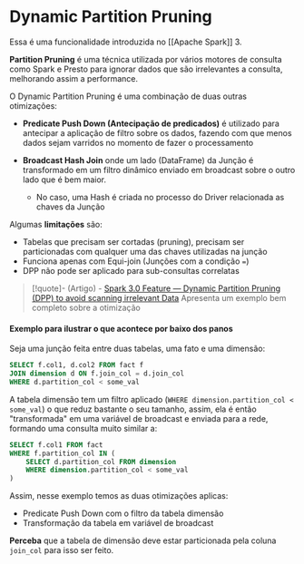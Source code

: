 # Dynamic Partition Pruning

Essa é uma funcionalidade introduzida no [[Apache Spark]] 3.

**Partition Pruning** é uma técnica utilizada por vários motores de consulta como Spark e Presto para ignorar dados que são irrelevantes a consulta, melhorando assim a performance.

O Dynamic Partition Pruning é uma combinação de duas outras otimizações:

- **Predicate Push Down (Antecipação de predicados)** é utilizado para antecipar a aplicação de filtro sobre os dados, fazendo com que menos dados sejam varridos no momento de fazer o processamento

- **Broadcast Hash Join** onde um lado (DataFrame) da Junção é transformado em um filtro dinâmico enviado em broadcast sobre o outro lado que é bem maior.
	- No caso, uma Hash é criada no processo do Driver relacionada as chaves da Junção

Algumas **limitações** são:

- Tabelas que precisam ser cortadas (pruning), precisam ser particionadas com qualquer uma das chaves utilizadas na junção
- Funciona apenas com Equi-join (Junções com a condição `=`)
- DPP não pode ser aplicado para sub-consultas correlatas


> [!quote]- (Artigo) - [Spark 3.0 Feature — Dynamic Partition Pruning (DPP) to avoid scanning irrelevant Data](https://medium.com/@prabhakaran.electric/spark-3-0-feature-dynamic-partition-pruning-dpp-to-avoid-scanning-irrelevant-data-1a7bbd006a89)
> Apresenta um exemplo bem completo sobre a otimização

#### Exemplo para ilustrar o que acontece por baixo dos panos

Seja uma junção feita entre duas tabelas, uma fato e uma dimensão:

```sql
SELECT f.col1, d.col2 FROM fact f 
JOIN dimension d ON f.join_col = d.join_col
WHERE d.partition_col < some_val
```

A tabela dimensão tem um filtro aplicado (`WHERE dimension.partition_col < some_val`) o que reduz bastante o seu tamanho, assim, ela é então "transformada" em uma variável de broadcast e enviada para a rede, formando uma consulta muito similar a:

```sql
SELECT f.col1 FROM fact  
WHERE f.partition_col IN (  
	SELECT d.partition_col FROM dimension  
	WHERE dimension.partition_col < some_val  
)
```

Assim, nesse exemplo temos as duas otimizações aplicas:

- Predicate Push Down com o filtro da tabela dimensão
- Transformação da tabela em variável de broadcast

**Perceba** que a tabela de dimensão deve estar particionada pela coluna `join_col` para isso ser feito.